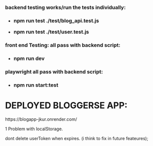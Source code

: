 <h3>backend testing works/run the tests individually:<h3>

- npm run test ./test/blog_api.test.js

- npm run test ./test/user.test.js

<h3>front end Testing: all pass with backend script:<h3>

- npm run dev

<h3>playwright all pass with backend script: <h3>

- npm run start:test


<h1>DEPLOYED BLOGGERSE APP:</h1>
https://blogapp-jkur.onrender.com/

1 Problem with localStorage. 

dont delete userToken when expires. (i think to fix in future feateures);
